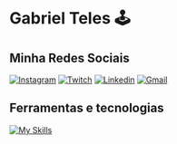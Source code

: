 # Gabriel Teles 🕹️
## Minha Redes Sociais
[![Instagram](https://img.shields.io/badge/Instagram-E4405F?style=for-the-badge&logo=instagram&logoColor=white)](#)
[![Twitch](https://img.shields.io/badge/Twitch-9146FF?style=for-the-badge&logo=twitch&logoColor=white)](#)
[![Linkedin](https://img.shields.io/badge/LinkedIn-0077B5?style=for-the-badge&logo=linkedin&logoColor=white)](https://www.linkedin.com/in/gabriel-teles-4b32a414b/)
[![Gmail](https://img.shields.io/badge/Gmail-D14836?style=for-the-badge&logo=gmail&logoColor=white)](mailto:gabrielteles.tms@gmail.com)

<!--div>
<a href="https://github.com/GabrielTelesDeveloper">
<img loading="lazy" height="180em" src="https://github-readme-stats.vercel.app/api/top-langs/?username=GabrielTelesDeveloper&layout=compact&langs_count=7&theme=tokyonight"/>
<img loading="lazy" height="180em" src="https://github-readme-stats.vercel.app/api?username=GabrielTelesDeveloper&show_icons=true&theme=tokyonight&include_all_commits=true&count_private=true"/>
</div-->

## Ferramentas e tecnologias
[![My Skills](https://skillicons.dev/icons?i=docker,js,html,css,,git,laravel,postgres,mysql,php,vscode)](https://skillicons.dev)
